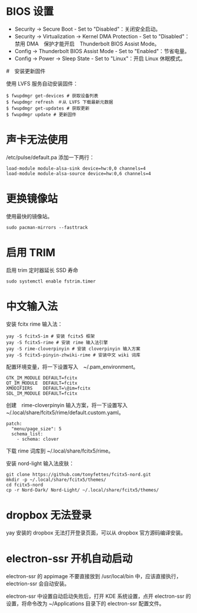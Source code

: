 # BIOS 设置

- Security -> Secure Boot - Set to "Disabled"：关闭安全启动。
- Security -> Virtualization -> Kernel DMA Protection - Set to "Disabled"：禁用 DMA　保护才能开启　Thunderbolt BIOS Assist Mode。
- Config -> Thunderbolt BIOS Assist Mode - Set to "Enabled"：节省电量。
- Config -> Power -> Sleep State - Set to "Linux"：开启 Linux 休眠模式。



#　安装更新固件

使用 LVFS 服务自动安装固件：

```shell
$ fwupdmgr get-devices # 获取设备列表
$ fwupdmgr refresh　＃从 LVFS 下载最新元数据
$ fwupdmgr get-updates # 获取更新
$ fwupdmgr update # 更新固件
```



# 声卡无法使用

/etc/pulse/default.pa 添加一下两行：

```
load-module module-alsa-sink device=hw:0,0 channels=4
load-module module-alsa-source device=hw:0,6 channels=4
```



# 更换镜像站

使用最快的镜像站。

```shell
sudo pacman-mirrors --fasttrack
```



# 启用 TRIM

启用 trim 定时器延长 SSD 寿命

```shell
sudo systemctl enable fstrim.timer
```



# 中文输入法

安装 fcitx rime 输入法：

```shell
yay -S fcitx5-im # 安装 fcitx5 框架
yay -S fcitx5-rime # 安装 rime 输入法引擎
yay -S rime-cloverpinyin # 安装 cloverpinyin 输入方案
yay -S fcitx5-pinyin-zhwiki-rime # 安装中文 wiki 词库
```

配置环境变量，将一下设置写入　~/.pam_environment。

```
GTK_IM_MODULE DEFAULT=fcitx
QT_IM_MODULE  DEFAULT=fcitx
XMODIFIERS    DEFAULT=\@im=fcitx
SDL_IM_MODULE DEFAULT=fcitx
```

创建　rime-cloverpinyin 输入方案，将一下设置写入　~/.local/share/fcitx5/rime/default.custom.yaml。

```
patch:
  "menu/page_size": 5
  schema_list:
    - schema: clover
```

下载 rime 词库到 ~/.local/share/fcitx5/rime。

安装 nord-light 输入法皮肤：

```shell
git clone https://github.com/tonyfettes/fcitx5-nord.git
mkdir -p ~/.local/share/fcitx5/themes/
cd fcitx5-nord
cp -r Nord-Dark/ Nord-Light/ ~/.local/share/fcitx5/themes/
```



# dropbox 无法登录

yay 安装的 dropbox 无法打开登录页面，可以从 dropbox 官方源码编译安装。



# electron-ssr 开机自动启动

electron-ssr 的 appimage 不要直接放到 /usr/local/bin 中，应该直接执行，electrion-ssr 会自动安装。

electron-ssr 中设置自动启动失败后，打开 KDE 系统设置，点开 electron-ssr 的设置，将命令改为 ~/Applications 目录下的 electron-ssr 配置文件。